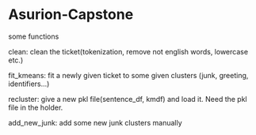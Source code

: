 # Asurion-Capstone

some functions

clean: clean the ticket(tokenization, remove not english words, lowercase etc.)


fit_kmeans: fit a newly given ticket to some given clusters (junk, greeting, identifiers...)


recluster: give a new pkl file(sentence_df, kmdf) and load it. Need the pkl file in the holder. 


add_new_junk: add some new junk clusters manually
